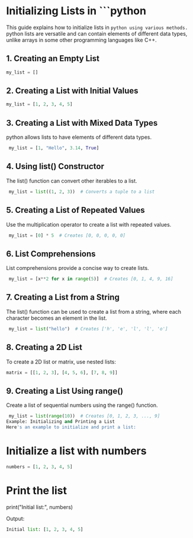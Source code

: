 # Initializing Lists in ```python

This guide explains how to initialize lists in ```python using various methods. ```python lists are versatile and can contain elements of different data types, unlike arrays in some other programming languages like C++.

## 1. Creating an Empty List
```python
my_list = []
```
## 2. Creating a List with Initial Values
```python
my_list = [1, 2, 3, 4, 5]
```

## 3. Creating a List with Mixed Data Types
python allows lists to have elements of different data types.

```python
 my_list = [1, "Hello", 3.14, True]
```
## 4. Using list() Constructor
The list() function can convert other iterables to a list.

```python
 my_list = list((1, 2, 3))  # Converts a tuple to a list
```
## 5. Creating a List of Repeated Values
Use the multiplication operator to create a list with repeated values.

```python
 my_list = [0] * 5  # Creates [0, 0, 0, 0, 0]
```
## 6. List Comprehensions
List comprehensions provide a concise way to create lists.

```python
 my_list = [x**2 for x in range(5)]  # Creates [0, 1, 4, 9, 16]
```

## 7. Creating a List from a String
The list() function can be used to create a list from a string, where each character becomes an element in the list.

```python
 my_list = list("hello")  # Creates ['h', 'e', 'l', 'l', 'o']
```
## 8. Creating a 2D List
To create a 2D list or matrix, use nested lists:

```python
matrix = [[1, 2, 3], [4, 5, 6], [7, 8, 9]]
```

## 9. Creating a List Using range()
Create a list of sequential numbers using the range() function.

```python
 my_list = list(range(10))  # Creates [0, 1, 2, 3, ..., 9]
Example: Initializing and Printing a List
Here's an example to initialize and print a list:
```

# Initialize a list with numbers
```python
numbers = [1, 2, 3, 4, 5]
```

# Print the list
print("Initial list:", numbers)

Output:
```python
Initial list: [1, 2, 3, 4, 5]
```